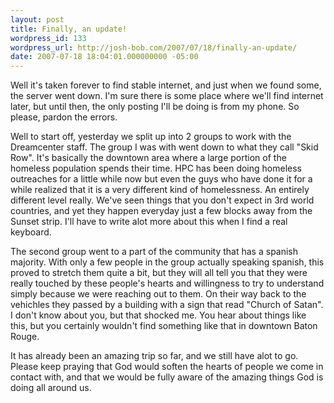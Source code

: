 ```yaml
---
layout: post
title: Finally, an update!
wordpress_id: 133
wordpress_url: http://josh-bob.com/2007/07/18/finally-an-update/
date: 2007-07-18 18:04:01.000000000 -05:00
---
```

Well it's taken forever to find stable internet, and just when we found some, the server went down. I'm sure there is some place where we'll find internet later, but until then, the only posting I'll be doing is from my phone. So please, pardon the errors.

Well to start off, yesterday we split up into 2 groups to work with the Dreamcenter staff. The group I was with went down to what they call "Skid Row". It's basically the downtown area where a large portion of the homeless population spends their time. HPC has been doing homeless outreaches for a little while now but even the guys who have done it for a while realized that it is a very different kind of homelessness. An entirely different level really. We've seen things that you don't expect in 3rd world countries, and yet they happen everyday just a few blocks away from the Sunset strip. I'll have to write alot more about this when I find a real keyboard.

The second group went to a part of the community that has a spanish majority. With only a few people in the group actually speaking spanish, this proved to stretch them quite a bit, but they will all tell you that they were really touched by these people's hearts and willingness to try to understand simply because we were reaching out to them. On their way back to the vehichles they passed by a building with a sign that read "Church of Satan". I don't know about you, but that shocked me. You hear about things like this, but you certainly wouldn't find something like that in downtown Baton Rouge.

It has already been an amazing trip so far,  and we still have alot to go. Please keep praying that God would soften the hearts of people we come in contact with, and that we would be fully aware of the amazing things God is doing all around us.
